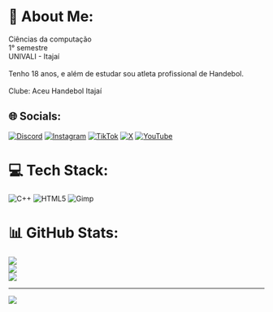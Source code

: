 # 💫 About Me:
Ciências da computação<br>1° semestre<br>UNIVALI - Itajaí<br><br>Tenho 18 anos, e além de estudar sou atleta profissional de Handebol.<br><br>Clube: Aceu Handebol Itajaí


## 🌐 Socials:
[![Discord](https://img.shields.io/badge/Discord-%237289DA.svg?logo=discord&logoColor=white)](https://discord.gg/https://discord.gg/3BxcVCcc) [![Instagram](https://img.shields.io/badge/Instagram-%23E4405F.svg?logo=Instagram&logoColor=white)](https://instagram.com/@zanelatohandebol) [![TikTok](https://img.shields.io/badge/TikTok-%23000000.svg?logo=TikTok&logoColor=white)](https://tiktok.com/@@zanelatohandebol) [![X](https://img.shields.io/badge/X-black.svg?logo=X&logoColor=white)](https://x.com/@Zanelato05) [![YouTube](https://img.shields.io/badge/YouTube-%23FF0000.svg?logo=YouTube&logoColor=white)](https://youtube.com/@@ZanelatoHandebol) 

# 💻 Tech Stack:
![C++](https://img.shields.io/badge/c++-%2300599C.svg?style=for-the-badge&logo=c%2B%2B&logoColor=white) ![HTML5](https://img.shields.io/badge/html5-%23E34F26.svg?style=for-the-badge&logo=html5&logoColor=white) ![Gimp](https://img.shields.io/badge/Gimp-657D8B?style=for-the-badge&logo=gimp&logoColor=FFFFFF)
# 📊 GitHub Stats:
![](https://github-readme-stats.vercel.app/api?username=Zanelato05&theme=dark&hide_border=false&include_all_commits=false&count_private=false)<br/>
![](https://github-readme-streak-stats.herokuapp.com/?user=Zanelato05&theme=dark&hide_border=false)<br/>
![](https://github-readme-stats.vercel.app/api/top-langs/?username=Zanelato05&theme=dark&hide_border=false&include_all_commits=false&count_private=false&layout=compact)

---
[![](https://visitcount.itsvg.in/api?id=Zanelato05&icon=0&color=0)](https://visitcount.itsvg.in)

<!-- Proudly created with GPRM ( https://gprm.itsvg.in ) -->